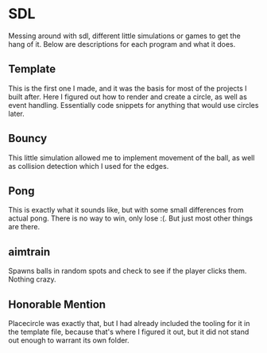 # SDL
Messing around with sdl, different little simulations or games to get the hang of it. Below are descriptions for each program and what it does.

## Template
This is the first one I made, and it was the basis for most of the projects I built after. Here I figured out how to render and create a circle,
as well as event handling. Essentially code snippets for anything that would use circles later.

## Bouncy
This little simulation allowed me to implement movement of the ball, as well as collision detection which I used for the edges.

## Pong
This is exactly what it sounds like, but with some small differences from actual pong. There is no way to win, only lose :(. But just most other things are there.

## aimtrain
Spawns balls in random spots and check to see if the player clicks them. Nothing crazy.

## Honorable Mention
Placecircle was exactly that, but I had already included the tooling for it in the template file, because that's where I figured it out, but it
did not stand out enough to warrant its own folder.
